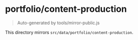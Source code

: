 # portfolio/content-production

> Auto-generated by tools/mirror-public.js

This directory mirrors `src/data/portfolio/content-production`.
